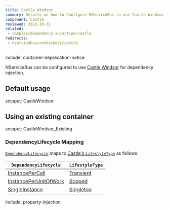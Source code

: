 ```yaml
---
title: Castle Windsor
summary: Details on how to Configure NServiceBus to use Castle Windsor for dependency injection.
component: Castle
reviewed: 2022-10-31
related:
 - samples/dependency-injection/castle
redirects:
 - nservicebus/containers/castle
---
```


include: container-deprecation-notice

NServiceBus can be configured to use [Castle Windsor](https://github.com/castleproject/Windsor) for dependency injection.


## Default usage

snippet: CastleWindsor


## Using an existing container

snippet: CastleWindsor_Existing

### DependencyLifecycle Mapping

[`DependencyLifecycle`](/nservicebus/dependency-injection/) maps to [Castle's `LifestyleType`](https://github.com/castleproject/Windsor/blob/master/docs/lifestyles.md) as follows:


| `DependencyLifecycle`                                                                                             | `LifestyleType`                                                                           |
|-----------------------------------------------------------------------------------------------------------------|------------------------------------------------------------------------------------------------|
| [InstancePerCall](/nservicebus/dependency-injection/) | [Transient](https://github.com/castleproject/Windsor/blob/master/docs/lifestyles.md#transient) |
| [InstancePerUnitOfWork](/nservicebus/dependency-injection/)                    | [Scoped](https://github.com/castleproject/Windsor/blob/master/docs/lifestyles.md#scoped)       |
| [SingleInstance](/nservicebus/dependency-injection/)                                  | [Singleton](https://github.com/castleproject/Windsor/blob/master/docs/lifestyles.md#singleton) |


include: property-injection
